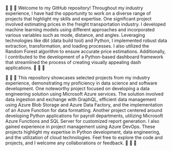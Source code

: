  🚀 🚀 🚀 Welcome to my GitHub repository! Throughout my industry experience, I have had the opportunity to work on a diverse range of projects that highlight my skills and expertise. One significant project involved estimating prices in the freight transportation industry. I developed machine learning models using different approaches and incorporated various variables such as mode, distance, and angles. Leveraging technologies like dbt (data build tool) and Python, I implemented robust data extraction, transformation, and loading processes. I also utilized the Random Forest algorithm to ensure accurate price estimations. Additionally, I contributed to the development of a Python-based dashboard framework that streamlined the process of creating visually appealing dash applications.  🚀 🚀 🚀

 🚀 🚀 🚀 This repository showcases selected projects from my industry experience, demonstrating my proficiency in data science and software development. One noteworthy project focused on developing a data engineering solution using Microsoft Azure services. The solution involved data ingestion and exchange with GraphQL, efficient data management using Azure Blob Storage and Azure Data Factory, and the implementation of an Azure Function for data formatting. Another project centered around developing Python applications for payroll departments, utilizing Microsoft Azure Functions and SQL Server for customized report generation. I also gained experience in project management using Azure DevOps. These projects highlight my expertise in Python development, data engineering, and the utilization of cloud technologies. Feel free to explore the code and projects, and I welcome any collaborations or feedback.  🚀 🚀 🚀

<!---
enino84/enino84 is a ✨ special ✨ repository because its `README.md` (this file) appears on your GitHub profile.
You can click the Preview link to take a look at your changes.
--->
